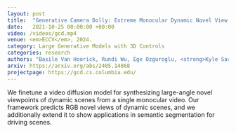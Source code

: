 ```yaml
---
layout: post
title:  "Generative Camera Dolly: Extreme Monocular Dynamic Novel View Synthesis"
date:   2021-10-25 00:00:00 +00:00
video: /videos/gcd.mp4
venue: <em>ECCV</em>, 2024.
category: Large Generative Models with 3D Controls
categories: research
authors: "Basile Van Hoorick, Rundi Wu, Ege Ozguroglu, <strong>Kyle Sargent</strong>, Ruoshi Liu, Pavel Tokmakov, Achal Dave, Changxi Zheng, Carl Vondrick"
arxiv: https://arxiv.org/abs/2405.14868
projectpage: https://gcd.cs.columbia.edu/
---
```

We finetune a video diffusion model for synthesizing large-angle novel viewpoints of dynamic scenes from a single monocular video. Our framework predicts RGB novel views of dynamic scenes, and we additionally extend it to show applications in semantic segmentation for driving scenes.